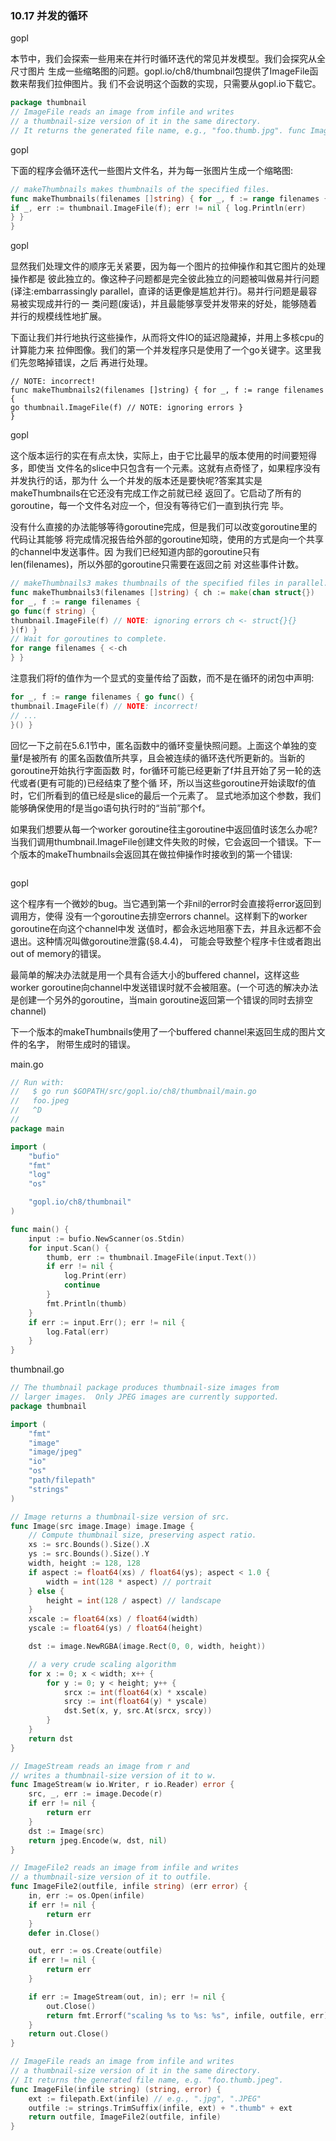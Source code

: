 ### 10.17 并发的循环

gopl

本节中，我们会探索一些用来在并行时循环迭代的常见并发模型。我们会探究从全尺寸图片 生成一些缩略图的问题。gopl.io/ch8/thumbnail包提供了ImageFile函数来帮我们拉伸图片。我 们不会说明这个函数的实现，只需要从gopl.io下载它。

```go
package thumbnail
// ImageFile reads an image from infile and writes
// a thumbnail-size version of it in the same directory.
// It returns the generated file name, e.g., "foo.thumb.jpg". func ImageFile(infile string) (string, error)
```

gopl

下面的程序会循环迭代一些图片文件名，并为每一张图片生成一个缩略图:

```go
// makeThumbnails makes thumbnails of the specified files.
func makeThumbnails(filenames []string) { for _, f := range filenames {
if _, err := thumbnail.ImageFile(f); err != nil { log.Println(err)
} }
}
```

gopl

显然我们处理文件的顺序无关紧要，因为每一个图片的拉伸操作和其它图片的处理操作都是 彼此独立的。像这种子问题都是完全彼此独立的问题被叫做易并行问题\(译注:embarrassingly parallel，直译的话更像是尴尬并行\)。易并行问题是最容易被实现成并行的一 类问题\(废话\)，并且最能够享受并发带来的好处，能够随着并行的规模线性地扩展。

下面让我们并行地执行这些操作，从而将文件IO的延迟隐藏掉，并用上多核cpu的计算能力来 拉伸图像。我们的第一个并发程序只是使用了一个go关键字。这里我们先忽略掉错误，之后 再进行处理。

```
// NOTE: incorrect!
func makeThumbnails2(filenames []string) { for _, f := range filenames {
go thumbnail.ImageFile(f) // NOTE: ignoring errors }
}
```

gopl

这个版本运行的实在有点太快，实际上，由于它比最早的版本使用的时间要短得多，即使当 文件名的slice中只包含有一个元素。这就有点奇怪了，如果程序没有并发执行的话，那为什 么一个并发的版本还是要快呢?答案其实是makeThumbnails在它还没有完成工作之前就已经 返回了。它启动了所有的goroutine，每一个文件名对应一个，但没有等待它们一直到执行完 毕。

没有什么直接的办法能够等待goroutine完成，但是我们可以改变goroutine里的代码让其能够 将完成情况报告给外部的goroutine知晓，使用的方式是向一个共享的channel中发送事件。因 为我们已经知道内部的goroutine只有len\(filenames\)，所以外部的goroutine只需要在返回之前 对这些事件计数。

```go
// makeThumbnails3 makes thumbnails of the specified files in parallel.
func makeThumbnails3(filenames []string) { ch := make(chan struct{})
for _, f := range filenames {
go func(f string) {
thumbnail.ImageFile(f) // NOTE: ignoring errors ch <- struct{}{}
}(f) }
// Wait for goroutines to complete.
for range filenames { <-ch
} }
```

注意我们将f的值作为一个显式的变量传给了函数，而不是在循环的闭包中声明:

```go
for _, f := range filenames { go func() {
thumbnail.ImageFile(f) // NOTE: incorrect!
// ...
}() }
```

回忆一下之前在5.6.1节中，匿名函数中的循环变量快照问题。上面这个单独的变量f是被所有 的匿名函数值所共享，且会被连续的循环迭代所更新的。当新的goroutine开始执行字面函数 时，for循环可能已经更新了f并且开始了另一轮的迭代或者\(更有可能的\)已经结束了整个循 环，所以当这些goroutine开始读取f的值时，它们所看到的值已经是slice的最后一个元素了。 显式地添加这个参数，我们能够确保使用的f是当go语句执行时的“当前”那个f。

如果我们想要从每一个worker goroutine往主goroutine中返回值时该怎么办呢?当我们调用thumbnail.ImageFile创建文件失败的时候，它会返回一个错误。下一个版本的makeThumbnails会返回其在做拉伸操作时接收到的第一个错误:

```

```

gopl

这个程序有一个微妙的bug。当它遇到第一个非nil的error时会直接将error返回到调用方，使得 没有一个goroutine去排空errors channel。这样剩下的worker goroutine在向这个channel中发 送值时，都会永远地阻塞下去，并且永远都不会退出。这种情况叫做goroutine泄露\(§8.4.4\)， 可能会导致整个程序卡住或者跑出out of memory的错误。

最简单的解决办法就是用一个具有合适大小的buffered channel，这样这些worker goroutine向channel中发送错误时就不会被阻塞。\(一个可选的解决办法是创建一个另外的goroutine，当main goroutine返回第一个错误的同时去排空channel\)

下一个版本的makeThumbnails使用了一个buffered channel来返回生成的图片文件的名字， 附带生成时的错误。

main.go

```go
// Run with:
//   $ go run $GOPATH/src/gopl.io/ch8/thumbnail/main.go
//   foo.jpeg
//   ^D
//
package main

import (
	"bufio"
	"fmt"
	"log"
	"os"

	"gopl.io/ch8/thumbnail"
)

func main() {
	input := bufio.NewScanner(os.Stdin)
	for input.Scan() {
		thumb, err := thumbnail.ImageFile(input.Text())
		if err != nil {
			log.Print(err)
			continue
		}
		fmt.Println(thumb)
	}
	if err := input.Err(); err != nil {
		log.Fatal(err)
	}
}
```

thumbnail.go

```go
// The thumbnail package produces thumbnail-size images from
// larger images.  Only JPEG images are currently supported.
package thumbnail

import (
	"fmt"
	"image"
	"image/jpeg"
	"io"
	"os"
	"path/filepath"
	"strings"
)

// Image returns a thumbnail-size version of src.
func Image(src image.Image) image.Image {
	// Compute thumbnail size, preserving aspect ratio.
	xs := src.Bounds().Size().X
	ys := src.Bounds().Size().Y
	width, height := 128, 128
	if aspect := float64(xs) / float64(ys); aspect < 1.0 {
		width = int(128 * aspect) // portrait
	} else {
		height = int(128 / aspect) // landscape
	}
	xscale := float64(xs) / float64(width)
	yscale := float64(ys) / float64(height)

	dst := image.NewRGBA(image.Rect(0, 0, width, height))

	// a very crude scaling algorithm
	for x := 0; x < width; x++ {
		for y := 0; y < height; y++ {
			srcx := int(float64(x) * xscale)
			srcy := int(float64(y) * yscale)
			dst.Set(x, y, src.At(srcx, srcy))
		}
	}
	return dst
}

// ImageStream reads an image from r and
// writes a thumbnail-size version of it to w.
func ImageStream(w io.Writer, r io.Reader) error {
	src, _, err := image.Decode(r)
	if err != nil {
		return err
	}
	dst := Image(src)
	return jpeg.Encode(w, dst, nil)
}

// ImageFile2 reads an image from infile and writes
// a thumbnail-size version of it to outfile.
func ImageFile2(outfile, infile string) (err error) {
	in, err := os.Open(infile)
	if err != nil {
		return err
	}
	defer in.Close()

	out, err := os.Create(outfile)
	if err != nil {
		return err
	}

	if err := ImageStream(out, in); err != nil {
		out.Close()
		return fmt.Errorf("scaling %s to %s: %s", infile, outfile, err)
	}
	return out.Close()
}

// ImageFile reads an image from infile and writes
// a thumbnail-size version of it in the same directory.
// It returns the generated file name, e.g. "foo.thumb.jpeg".
func ImageFile(infile string) (string, error) {
	ext := filepath.Ext(infile) // e.g., ".jpg", ".JPEG"
	outfile := strings.TrimSuffix(infile, ext) + ".thumb" + ext
	return outfile, ImageFile2(outfile, infile)
}
```



